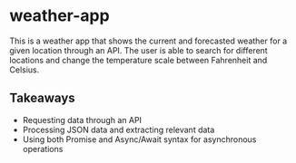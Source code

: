 # weather-app

This is a weather app that shows the current and forecasted weather for a given location through an API. The user is able to search for different locations and change the temperature scale between Fahrenheit and Celsius.

## Takeaways
- Requesting data through an API
- Processing JSON data and extracting relevant data
- Using both Promise and Async/Await syntax for asynchronous operations